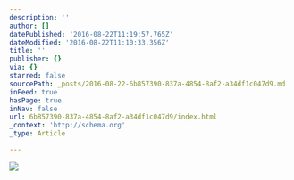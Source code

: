 ```yaml
---
description: ''
author: []
datePublished: '2016-08-22T11:19:57.765Z'
dateModified: '2016-08-22T11:10:33.356Z'
title: ''
publisher: {}
via: {}
starred: false
sourcePath: _posts/2016-08-22-6b857390-837a-4854-8af2-a34df1c047d9.md
inFeed: true
hasPage: true
inNav: false
url: 6b857390-837a-4854-8af2-a34df1c047d9/index.html
_context: 'http://schema.org'
_type: Article

---
```

![](https://the-grid-user-content.s3-us-west-2.amazonaws.com/1dd95c22-58f9-4bb7-be62-4eb0bc9ced61.jpg)